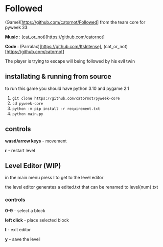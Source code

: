 # Followed
(Game)[https://github.com/catornot/Followed] from the team core for pyweek 33

**Music** : (cat_or_not)[https://github.com/catornot]

**Code** : (Parralax)[https://github.com/ItsIntense], (cat_or_not)[https://github.com/catornot]

The player is trying to escape will being followed by his evil twin

## installating & running from source
to run this game you should have python 3.10 and pygame 2.1

1. `git clone https://github.com/catornot/pyweek-core`
2. `cd pyweek-core`
3. `python -m pip install -r requirement.txt`
4. `python main.py`

## controls 
**wasd/arrow keys** - movement

**r** - restart level

## Level Editor (WIP)
in the main menu press l to get to the level editor

the level editor generates a edited.txt that can be renamed to level{num}.txt

### controls
**0-9** - select a block

**left click** - place selected block

**l** - exit editor

**y** - save the level
